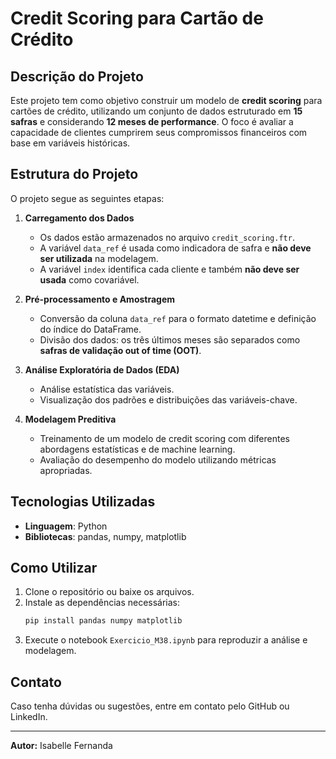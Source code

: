 # Credit Scoring para Cartão de Crédito

## Descrição do Projeto

Este projeto tem como objetivo construir um modelo de **credit scoring** para cartões de crédito, utilizando um conjunto de dados estruturado em **15 safras** e considerando **12 meses de performance**. O foco é avaliar a capacidade de clientes cumprirem seus compromissos financeiros com base em variáveis históricas.

## Estrutura do Projeto

O projeto segue as seguintes etapas:

1. **Carregamento dos Dados**

   - Os dados estão armazenados no arquivo `credit_scoring.ftr`.
   - A variável `data_ref` é usada como indicadora de safra e **não deve ser utilizada** na modelagem.
   - A variável `index` identifica cada cliente e também **não deve ser usada** como covariável.

2. **Pré-processamento e Amostragem**

   - Conversão da coluna `data_ref` para o formato datetime e definição do índice do DataFrame.
   - Divisão dos dados: os três últimos meses são separados como **safras de validação out of time (OOT)**.

3. **Análise Exploratória de Dados (EDA)**

   - Análise estatística das variáveis.
   - Visualização dos padrões e distribuições das variáveis-chave.

4. **Modelagem Preditiva**

   - Treinamento de um modelo de credit scoring com diferentes abordagens estatísticas e de machine learning.
   - Avaliação do desempenho do modelo utilizando métricas apropriadas.

## Tecnologias Utilizadas

- **Linguagem**: Python
- **Bibliotecas**: pandas, numpy, matplotlib

## Como Utilizar

1. Clone o repositório ou baixe os arquivos.
2. Instale as dependências necessárias:
   ```bash
   pip install pandas numpy matplotlib
   ```
3. Execute o notebook `Exercicio_M38.ipynb` para reproduzir a análise e modelagem.

## Contato

Caso tenha dúvidas ou sugestões, entre em contato pelo GitHub ou LinkedIn.

---

**Autor:** Isabelle Fernanda

